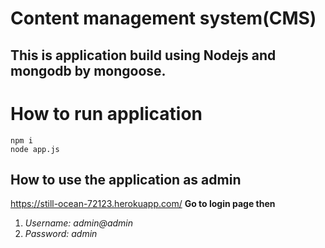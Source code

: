 # Content management system(CMS)

## This is application build using Nodejs and mongodb by mongoose.





# How to run application



```
npm i
node app.js
```

## How to use the application as admin

https://still-ocean-72123.herokuapp.com/
**Go to login page then**

1. *Username: admin@admin*
2. *Password: admin*